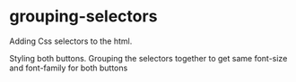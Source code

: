 # grouping-selectors

Adding Css selectors to the html. 

Styling both buttons. Grouping the selectors together to get same font-size and font-family for both buttons